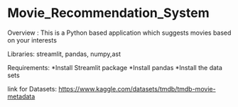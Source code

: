 # Movie_Recommendation_System
Overview : This is a Python based application which suggests movies based on your interests

Libraries: streamlit, pandas, numpy,ast

Requirements: 
 *Install Streamlit package
 *Install pandas
 *Install the data sets

link for Datasets:
  https://www.kaggle.com/datasets/tmdb/tmdb-movie-metadata
